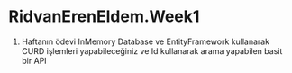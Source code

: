 # RidvanErenEldem.Week1

1. Haftanın ödevi InMemory Database ve EntityFramework kullanarak CURD işlemleri yapabileceğiniz ve Id kullanarak arama yapabilen basit bir API
